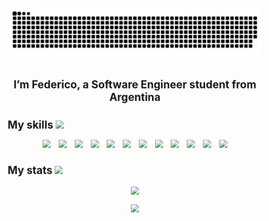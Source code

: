 <picture>
  <source media="(prefers-color-scheme: dark)" srcset="https://raw.githubusercontent.com/platane/platane/output/github-contribution-grid-snake-dark.svg">
  <source media="(prefers-color-scheme: light)" srcset="https://raw.githubusercontent.com/platane/platane/output/github-contribution-grid-snake.svg">
  <img alt="github contribution grid snake animation" src="https://raw.githubusercontent.com/platane/platane/output/github-contribution-grid-snake.svg">
</picture>

<h2 align="center">
  I’m Federico, a Software Engineer student from Argentina
</h2>

## My skills <img src="https://media1.giphy.com/media/3o7WIx7urV838kHFzW/giphy.gif?cid=ecf05e474573e1jo5fxw8i4t0jhi3h5spdqcakqfshgjbmn2&rid=giphy.gif&ct=s" width="40">

<p align="center">
    <img src="https://img.shields.io/badge/-Rust-000?&logo=rust&labelColor=1F2430&color=1F2430&logoColor=CD5909"></img>
&nbsp&nbsp
<img src="https://img.shields.io/badge/-TypeScript-000?&logo=typescript&labelColor=1F2430&color=1F2430&logoColor=21b7f2"></img>
&nbsp&nbsp
    <img src="https://img.shields.io/badge/-JavaScript-000?&logo=javascript&labelColor=1F2430&color=1F2430&logoColor=F7DF1E"></img>
&nbsp&nbsp
  <img src="https://img.shields.io/badge/-Python-000?&logo=python&labelColor=1F2430&color=1F2430&logoColor=1eafcc"></img>
&nbsp&nbsp
  <img src="https://img.shields.io/badge/-Java-000?&logo=openjdk&labelColor=1F2430&color=1F2430"></img>
&nbsp&nbsp
    <img src="https://img.shields.io/badge/-C-000?&logo=c&labelColor=1F2430&color=1F2430&logoColor=3eb8e8"></img>
&nbsp&nbsp
    <img src="https://img.shields.io/badge/-R-000?&logo=r&labelColor=1F2430&color=1F2430&logoColor=3eb8e8"></img>
    &nbsp&nbsp
    <img src="https://img.shields.io/badge/-Clojure-000?&logo=clojure&labelColor=1F2430&color=1F2430&logoColor=009900"></img>
&nbsp&nbsp
    <img src="https://img.shields.io/badge/-PostgreSQL-000?&logo=postgresql&labelColor=1F2430&color=1F2430&logoColor=7f8ff9"></img>
&nbsp&nbsp
    <img src="https://img.shields.io/badge/-MongoDB-000?&logo=mongodb&labelColor=1F2430&color=1F2430&logoColor=4db33d"></img>
&nbsp&nbsp
    <img src="https://img.shields.io/badge/-Docker-000?&logo=docker&labelColor=1F2430&color=1F2430&logoColor=38d1f7"></img>
&nbsp&nbsp
<img src="https://img.shields.io/badge/-Node.js-000?&logo=node.js&labelColor=1F2430&color=1F2430&logoColor=3C873A"></img>
</p>


## My stats <img src="https://media1.giphy.com/media/QtOt8WyYCGQBiJJ4ZJ/giphy.gif?cid=ecf05e478akguwkdt48em6rw22ld04x2j97et8a3ltlxwqnk&rid=giphy.gif&ct=s" width="30">

<p align="center"> 


<p align="center"> 
    <img align="center" src="https://github-readme-stats-git-masterrstaa-rickstaa.vercel.app/api?username=fjpacheco&show_icons=true&theme=ayu-mirage&border_radius=30"   /></a>
    <br>
    <br>
   <img align="center" src="https://github-readme-stats-git-masterrstaa-rickstaa.vercel.app/api/top-langs/?username=fjpacheco&theme=ayu-mirage&border_radius=30&layout=compact&langs_count=6" /></a>

</p>
